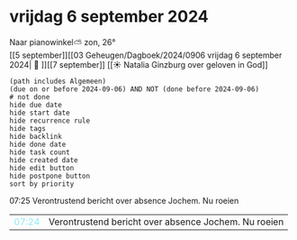# vrijdag 6 september 2024

Naar pianowinkel⛅ zon, 26°<br>[[5 september]][[03 Geheugen/Dagboek/2024/0906 vrijdag 6 september 2024| 📓 ]][[7 september]]
[[☀️ Natalia Ginzburg over geloven in God]]
```tasks
(path includes Algemeen)
(due on or before 2024-09-06) AND NOT (done before 2024-09-06)
# not done
hide due date
hide start date
hide recurrence rule
hide tags
hide backlink
hide done date
hide task count
hide created date
hide edit button
hide postpone button 
sort by priority 
```
07:25
	Verontrustend bericht over absence Jochem. Nu roeien 


|                                  |                                                      |
| -------------------------------- | ---------------------------------------------------- |
| <font color=#8be9f5>07:24</font> | Verontrustend bericht over absence Jochem. Nu roeien |